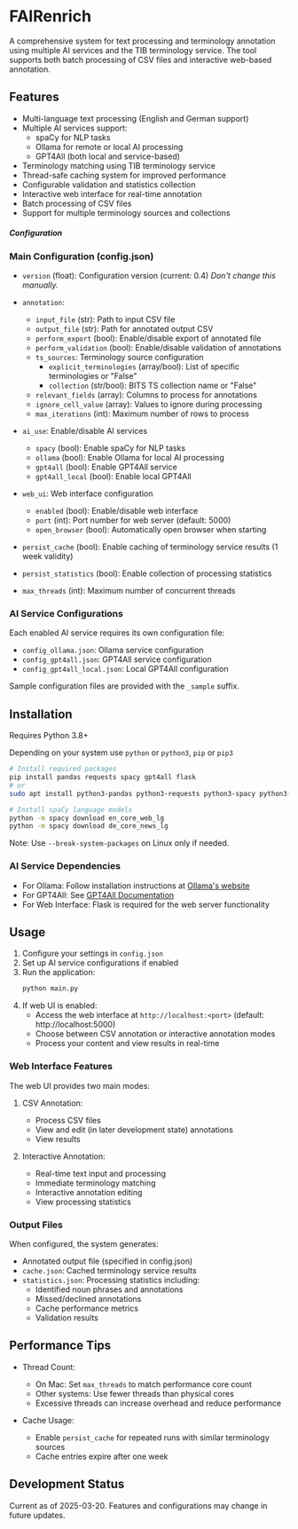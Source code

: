 # FAIRenrich
A comprehensive system for text processing and terminology annotation using multiple AI services and the TIB terminology service. The tool supports both batch processing of CSV files and interactive web-based annotation.

## Features

- Multi-language text processing (English and German support)
- Multiple AI services support:
  - spaCy for NLP tasks
  - Ollama for remote or local AI processing
  - GPT4All (both local and service-based)
- Terminology matching using TIB terminology service
- Thread-safe caching system for improved performance
- Configurable validation and statistics collection
- Interactive web interface for real-time annotation
- Batch processing of CSV files
- Support for multiple terminology sources and collections

##### Configuration

### Main Configuration (config.json)

- `version` (float): Configuration version (current: 0.4)
  *Don't change this manually.*

- `annotation`:
  - `input_file` (str): Path to input CSV file
  - `output_file` (str): Path for annotated output CSV
  - `perform_export` (bool): Enable/disable export of annotated file
  - `perform_validation` (bool): Enable/disable validation of annotations
  - `ts_sources`: Terminology source configuration
    - `explicit_terminologies` (array/bool): List of specific terminologies or "False"
    - `collection` (str/bool): BITS TS collection name or "False"
  - `relevant_fields` (array): Columns to process for annotations
  - `ignore_cell_value` (array): Values to ignore during processing
  - `max_iterations` (int): Maximum number of rows to process

- `ai_use`: Enable/disable AI services
  - `spacy` (bool): Enable spaCy for NLP tasks
  - `ollama` (bool): Enable Ollama for local AI processing
  - `gpt4all` (bool): Enable GPT4All service
  - `gpt4all_local` (bool): Enable local GPT4All

- `web_ui`: Web interface configuration
  - `enabled` (bool): Enable/disable web interface
  - `port` (int): Port number for web server (default: 5000)
  - `open_browser` (bool): Automatically open browser when starting

- `persist_cache` (bool): Enable caching of terminology service results (1 week validity)
- `persist_statistics` (bool): Enable collection of processing statistics
- `max_threads` (int): Maximum number of concurrent threads

### AI Service Configurations

Each enabled AI service requires its own configuration file:

- `config_ollama.json`: Ollama service configuration
- `config_gpt4all.json`: GPT4All service configuration
- `config_gpt4all_local.json`: Local GPT4All configuration

Sample configuration files are provided with the `_sample` suffix.

## Installation

Requires Python 3.8+

Depending on your system use `python` or `python3`, `pip` or `pip3`

```bash
# Install required packages
pip install pandas requests spacy gpt4all flask
# or
sudo apt install python3-pandas python3-requests python3-spacy python3-flask

# Install spaCy language models
python -m spacy download en_core_web_lg
python -m spacy download de_core_news_lg
```

Note: Use `--break-system-packages` on Linux only if needed.

### AI Service Dependencies

- For Ollama: Follow installation instructions at [Ollama's website](https://ollama.ai)
- For GPT4All: See [GPT4All Documentation](https://docs.gpt4all.io/index.html)
- For Web Interface: Flask is required for the web server functionality

## Usage

1. Configure your settings in `config.json`
2. Set up AI service configurations if enabled
3. Run the application:
   ```bash
   python main.py
   ```
4. If web UI is enabled:
   - Access the web interface at `http://localhost:<port>` (default: http://localhost:5000)
   - Choose between CSV annotation or interactive annotation modes
   - Process your content and view results in real-time

### Web Interface Features

The web UI provides two main modes:

1. CSV Annotation:
   - Process CSV files
   - View and edit (in later development state) annotations
   - View results

2. Interactive Annotation:
   - Real-time text input and processing
   - Immediate terminology matching
   - Interactive annotation editing
   - View processing statistics

### Output Files

When configured, the system generates:

- Annotated output file (specified in config.json)
- `cache.json`: Cached terminology service results
- `statistics.json`: Processing statistics including:
  - Identified noun phrases and annotations
  - Missed/declined annotations
  - Cache performance metrics
  - Validation results

## Performance Tips

- Thread Count:
  - On Mac: Set `max_threads` to match performance core count
  - Other systems: Use fewer threads than physical cores
  - Excessive threads can increase overhead and reduce performance

- Cache Usage:
  - Enable `persist_cache` for repeated runs with similar terminology sources
  - Cache entries expire after one week

## Development Status

Current as of 2025-03-20. Features and configurations may change in future updates.
